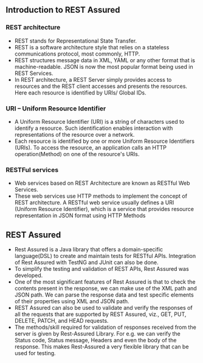 ## Introduction to REST Assured

### REST architecture

-   REST stands for Representational State Transfer.
-   REST is a software architecture style that relies on a stateless communications protocol, most commonly, HTTP.
-   REST structures message data in XML, YAML or any other format that is machine-readable. JSON is now the most popular format being used in REST Services.
-   In REST architecture, a REST Server simply provides access to resources and the REST client accesses and presents the resources. Here each resource is identified by URIs/ Global IDs. 

### URI – Uniform Resource Identifier

-   A Uniform Resource Identifier (URI) is a string of characters used to identify a resource. Such identification enables interaction with representations of the resource over a network.
-   Each resource is identified by one or more Uniform Resource Identifiers (URIs). To access the resource, an application calls an HTTP operation(Method) on one of the resource's URIs.

### RESTFul services

-   Web services based on REST Architecture are known as RESTful Web Services.
-   These web services use HTTP methods to implement the concept of REST architecture. A RESTful web service usually defines a URI (Uniform Resource Identifier), which is a service that provides resource representation in JSON format using HTTP Methods

## REST Assured
    
-   Rest Assured is a Java library that offers a domain-specific language(DSL) to create and maintain tests for RESTful APIs. Integration of Rest Assured with TestNG and JUnit can also be done.
-   To simplify the testing and validation of REST APIs, Rest Assured was developed.
-   One of the most significant features of Rest Assured is that to check the contents present in the response, we can make use of the XML path and JSON path. We can parse the response data and test specific elements of their properties using XML and JSON path.
-   REST Assured can also be used to validate and verify the responses of all the requests that are supported by REST Assured, viz., GET, PUT, DELETE, PATCH, and HEAD requests. 
-   The methods/skill required for validation of responses received from the server is given by Rest-Assured Library. For e.g. we can verify the Status code, Status message, Headers and even the body of the response. This makes Rest-Assured a very flexible library that can be used for testing.